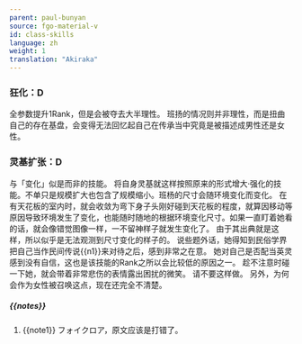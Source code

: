 ```yaml
---
parent: paul-bunyan
source: fgo-material-v
id: class-skills
language: zh
weight: 1
translation: "Akiraka"
---
```


### 狂化：D

全参数提升1Rank，但是会被夺去大半理性。
班扬的情况则并非理性，而是扭曲自己的存在基盘，会变得无法回忆起自己在传承当中究竟是被描述成男性还是女性。

### 灵基扩张：D

与「变化」似是而非的技能。
将自身灵基就这样按照原来的形式增大·强化的技能。不单只是规模扩大也包含了规模缩小。班杨的尺寸会随环境变化而变化。
在有天花板的室内时，就会收敛为弯下身子头刚好碰到天花板的程度，就算因移动等原因导致环境发生了变化，也能随时随地的根据环境变化尺寸。如果一直盯着她看的话，就会像错觉图像一样，一不留神样子就发生变化了。
由于其出典就是这样，所以似乎是无法观测到尺寸变化的样子的。
说些题外话，她得知到民俗学界把自己当作民间传说{{n1}}来对待之后，感到非常之在意。
她对自己是否配当英灵感到没有自信，这也是该技能的Rank之所以会比较低的原因之一。
趁不注意时碰一下她，就会带着非常悲伤的表情露出困扰的微笑。
请不要这样做。
另外，为何会作为女性被召唤这点，现在还完全不清楚。

##### {{notes}}

1. {{note1}} フォイクロア，原文应该是打错了。
